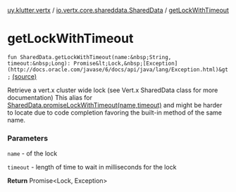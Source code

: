 [uy.klutter.vertx](../index.md) / [io.vertx.core.shareddata.SharedData](index.md) / [getLockWithTimeout](.)


# getLockWithTimeout

`fun SharedData.getLockWithTimeout(name:&nbsp;String, timeout:&nbsp;Long): Promise&lt;Lock,&nbsp;[Exception](http://docs.oracle.com/javase/6/docs/api/java/lang/Exception.html)&gt;` [(source)](https://github.com/kohesive/klutter/blob/master/vertx3-jdk8/src/main/kotlin/uy/klutter/vertx/VertxSharedData.kt#L74)

Retrieve a vert.x cluster wide lock (see Vert.x SharedData class for more documentation)
This alias for [SharedData.promiseLockWithTimeout(name,timeout)](#) and might be harder
to locate due to code completion favoring the built-in method of the same name.


### Parameters

`name` - of the lock

`timeout` - length of time to wait in milliseconds for the lock

**Return**
Promise&lt;Lock, Exception&gt;



